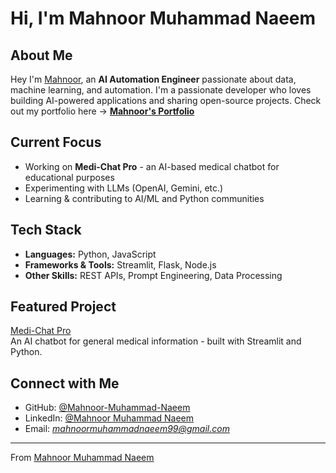 # Hi, I'm Mahnoor Muhammad Naeem

 <!-- 🔗 **Portfolio:** [mahnoor-portfolio.dev](http://localhost:8080/) -->
<!-- [![Portfolio](https://img.shields.io/badge/Portfolio-Visit-blue)](http://localhost:8080/) -->

<!-- [![Portfolio](https://img.shields.io/badge/Mahnoor's%20Portfolio-Visit%20Now-blue?style=for-the-badge)](https://mahnoor-portfolio.vercel.app) -->


<!-- # Mahnoor's Portfolio -->  
<!-- [![Portfolio](https://img.shields.io/badge/Mahnoor's%20Portfolio-Visit%20Now-blue?style=for-the-badge)](https://mahnoor-portfolio.vercel.app) -->

<!-- [![Mahnoor's Portfolio](https://img.shields.io/badge/Mahnoor's%20Portfolio-Visit-blue?style=for-the-badge)](https://mahnoor-portfolio.vercel.app) -->

## About Me
Hey I'm [Mahnoor](https://mahnoor-naeem-portfolio.vercel.app), an **AI Automation Engineer** passionate about data, machine learning, and automation.
I'm a passionate developer who loves building AI-powered applications and sharing open-source projects.
Check out my portfolio here → [**Mahnoor's Portfolio**](https://mahnoor-naeem-portfolio.vercel.app)

## Current Focus
- Working on **Medi-Chat Pro** - an AI-based medical chatbot for educational purposes
- Experimenting with LLMs (OpenAI, Gemini, etc.)
- Learning & contributing to AI/ML and Python communities

## Tech Stack
- **Languages:** Python, JavaScript
- **Frameworks & Tools:** Streamlit, Flask, Node.js
- **Other Skills:** REST APIs, Prompt Engineering, Data Processing

## Featured Project
[Medi-Chat Pro](https://github.com/Mahnoor-Muhammad-Naeem/medi-chat-pro)  
An AI chatbot for general medical information - built with Streamlit and Python.

## Connect with Me
- GitHub: [@Mahnoor-Muhammad-Naeem](https://github.com/Mahnoor-Muhammad-Naeem)
- LinkedIn: [@Mahnoor Muhammad Naeem](https://www.linkedin.com/in/mahnoor-muhammad-naeem/)
- Email: *mahnoormuhammadnaeem99@gmail.com*

---
From [Mahnoor Muhammad Naeem](https://github.com/Mahnoor-Muhammad-Naeem)
